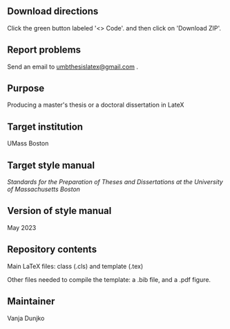 Download directions
--------
Click the green button labeled '<> Code'. and then click on 'Download ZIP'. 

Report problems
---------

Send an email to umbthesislatex@gmail.com .

Purpose
-------

Producing a master's thesis or a doctoral dissertation in LateX

Target  institution
----------

UMass Boston

Target style manual
--------

_Standards for the Preparation of Theses and Dissertations at the University of Massachusetts Boston_

Version of style manual
------------

May 2023

Repository contents 
--------

Main LaTeX files: class (.cls) and template (.tex) 

Other files needed to compile the template: a .bib file, and a .pdf figure.

Maintainer
-------

Vanja Dunjko

